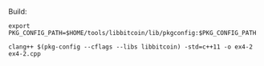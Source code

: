 

Build:

`export PKG_CONFIG_PATH=$HOME/tools/libbitcoin/lib/pkgconfig:$PKG_CONFIG_PATH`


`clang++ $(pkg-config --cflags --libs libbitcoin) -std=c++11 -o ex4-2 ex4-2.cpp`
